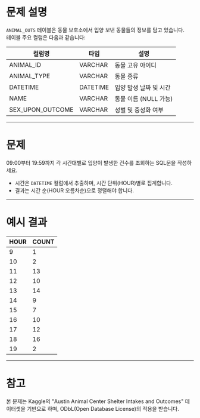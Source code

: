# 문제 설명

`ANIMAL_OUTS` 테이블은 동물 보호소에서 입양 보낸 동물들의 정보를 담고 있습니다.  
테이블 주요 컬럼은 다음과 같습니다:

| 컬럼명           | 타입      | 설명                   |
| ---------------- | --------- | ---------------------- |
| ANIMAL_ID        | VARCHAR   | 동물 고유 아이디       |
| ANIMAL_TYPE      | VARCHAR   | 동물 종류              |
| DATETIME         | DATETIME  | 입양 발생 날짜 및 시간 |
| NAME             | VARCHAR   | 동물 이름 (NULL 가능)  |
| SEX_UPON_OUTCOME | VARCHAR   | 성별 및 중성화 여부    |

---

# 문제

09:00부터 19:59까지 각 시간대별로 입양이 발생한 건수를 조회하는 SQL문을 작성하세요.

- 시간은 `DATETIME` 컬럼에서 추출하며, 시간 단위(HOUR)별로 집계합니다.
- 결과는 시간 순(HOUR 오름차순)으로 정렬해야 합니다.

---

# 예시 결과

| HOUR | COUNT |
| -----|-------|
| 9    | 1     |
| 10   | 2     |
| 11   | 13    |
| 12   | 10    |
| 13   | 14    |
| 14   | 9     |
| 15   | 7     |
| 16   | 10    |
| 17   | 12    |
| 18   | 16    |
| 19   | 2     |

---

# 참고

본 문제는 Kaggle의 "Austin Animal Center Shelter Intakes and Outcomes" 데이터셋을 기반으로 하며, ODbL(Open Database License)의 적용을 받습니다.
